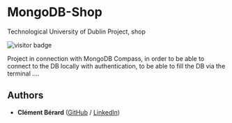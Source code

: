 # MongoDB-Shop
Technological University of Dublin Project, shop

![visitor badge](https://visitor-badge.glitch.me/badge?page_id=twisterrr.mongodb-tudublin&left_color=purple&right_color=grey)

Project in connection with MongoDB Compass, in order to be able to connect to the DB locally with authentication, to be able to fill the DB via the terminal ....

## Authors

* **Clément Bérard** ([GitHub](https://github.com/Twisterrr) / [LinkedIn](https://www.linkedin.com/in/clementberard/))
